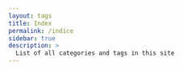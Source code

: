```yaml
---
layout: tags
title: Index
permalink: /indice
sidebar: true
description: >
  List of all categories and tags in this site
---
```

